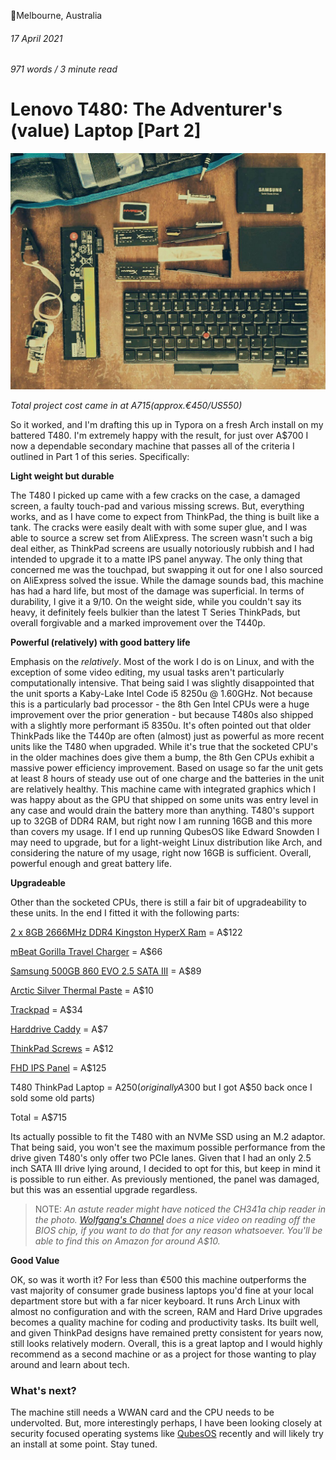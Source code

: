 📍Melbourne, Australia

###### 17 April 2021

###### 971 words / 3 minute read

# Lenovo T480: The Adventurer's (value) Laptop [Part 2]

![Lenovo T480](/static/adventure_laptop_002.jpg)

_Total project cost came in at A$715 (approx. €450/ US$550)_

So it worked, and I'm drafting this up in Typora on a fresh Arch install on my battered T480. I'm extremely happy with the result, for just over A$700 I now a dependable secondary machine that passes all of the criteria I outlined in Part 1 of this series. Specifically:

**Light weight but durable**

The T480 I picked up came with a few cracks on the case, a damaged screen, a faulty touch-pad and various missing screws. But, everything works, and as I have come to expect from ThinkPad, the thing is built like a tank. The cracks were easily dealt with with some super glue, and I was able to source a screw set from AliExpress. The screen wasn't such a big deal either, as ThinkPad screens are usually notoriously rubbish and I had intended to upgrade it to a matte IPS panel anyway. The only thing that concerned me was the touchpad, but swapping it out for one I also sourced on AliExpress solved the issue. While the damage sounds bad, this machine has had a hard life, but most of the damage was superficial. In terms of durability, I give it a 9/10. On the weight side, while you couldn't say its heavy, it definitely feels bulkier than the latest T Series ThinkPads, but overall forgivable and a marked improvement over the T440p.

**Powerful (relatively) with good battery life**

Emphasis on the _relatively_. Most of the work I do is on Linux, and with the exception of some video editing, my usual tasks aren't particularly computationally intensive. That being said I was slightly disappointed that the unit sports a Kaby-Lake Intel Code i5 8250u @ 1.60GHz. Not because this is a particularly bad processor - the 8th Gen Intel CPUs were a huge improvement over the prior generation - but because T480s also shipped with a slightly more performant i5 8350u. It's often pointed out that older ThinkPads like the T440p are often (almost) just as powerful as more recent units like the T480 when upgraded. While it's true that the socketed CPU's in the older machines does give them a bump, the 8th Gen CPUs exhibit a massive power efficiency improvement. Based on usage so far the unit gets at least 8 hours of steady use out of one charge and the batteries in the unit are relatively healthy. This machine came with integrated graphics which I was happy about as the GPU that shipped on some units was entry level in any case and would drain the battery more than anything. T480's support up to 32GB of DDR4 RAM, but right now I am running 16GB and this more than covers my usage. If I end up running QubesOS like Edward Snowden I may need to upgrade, but for a light-weight Linux distribution like Arch, and considering the nature of my usage, right now 16GB is sufficient. Overall, powerful enough and great battery life.

**Upgradeable**

Other than the socketed CPUs, there is still a fair bit of upgradeability to these units. In the end I fitted it with the following parts:

[2 x 8GB 2666MHz DDR4 Kingston HyperX Ram](https://www.amazon.com.au/gp/product/B0722Q3243/ref=ppx_yo_dt_b_asin_title_o05_s00?ie=UTF8&psc=1) = A$122

[mBeat Gorilla Travel Charger](https://www.amazon.com.au/gp/product/B078PW24RQ/ref=ppx_yo_dt_b_asin_title_o04_s00?ie=UTF8&psc=1) = A$66

[Samsung 500GB 860 EVO 2.5 SATA III](https://www.amazon.com.au/500GB-SSD-860-EVO-SATA/dp/B079FL9YQ6/ref=sr_1_4?dchild=1&keywords=samsung+sata&qid=1618621799&s=computers&sr=1-4) = A$89

[Arctic Silver Thermal Paste](https://www.amazon.com.au/Arctic-Silver-High-Density-AS5-3-5G-Compound/dp/B0087X728K/ref=sr_1_1?crid=35Z62SQYHB8NJ&dchild=1&keywords=artic+silver+thermal+paste&qid=1618627233&sprefix=artic+silver+the%2Caps%2C360&sr=8-1) = A$10

[Trackpad](https://www.aliexpress.com/item/4000388336308.html?spm=a2g0s.9042311.0.0.60de4c4d8RZJQp) = A$34

[Harddrive Caddy](https://www.aliexpress.com/item/1005001949307182.html?spm=a2g0s.9042311.0.0.60de4c4d8RZJQp) = A$7

[ThinkPad Screws](https://trade.aliexpress.com/orderList.htm?spm=a2g0o.home.1000001.31.650c2145HN2dzG&tracelog=ws_topbar) = A$12

[FHD IPS Panel](https://www.aliexpress.com/item/4001153042037.html?spm=a2g0s.9042311.0.0.60de4c4d8RZJQp) = A$125

T480 ThinkPad Laptop = A$250 (originally A$300 but I got A$50 back once I sold some old parts)

Total = A$715

Its actually possible to fit the T480 with an NVMe SSD using an M.2 adaptor. That being said, you won't see the maximum possible performance from the drive given T480's only offer two PCIe lanes. Given that I had an only 2.5 inch SATA III drive lying around, I decided to opt for this, but keep in mind it is possible to run either. As previously mentioned, the panel was damaged, but this was an essential upgrade regardless.

> NOTE: _An astute reader might have noticed the CH341a chip reader in the photo. [Wolfgang's Channel](https://www.youtube.com/watch?v=ce7kqUEccUM) does a nice video on reading off the BIOS chip, if you want to do that for any reason whatsoever. You'll be able to find this on Amazon for around A$10._

**Good Value**

OK, so was it worth it? For less than €500 this machine outperforms the vast majority of consumer grade business laptops you'd fine at your local department store but with a far nicer keyboard. It runs Arch Linux with almost no configuration and with the screen, RAM and Hard Drive upgrades becomes a quality machine for coding and productivity tasks. Its built well, and given ThinkPad designs have remained pretty consistent for years now, still looks relatively modern. Overall, this is a great laptop and I would highly recommend as a second machine or as a project for those wanting to play around and learn about tech.

### What's next?

The machine still needs a WWAN card and the CPU needs to be undervolted. But, more interestingly perhaps, I have been looking closely at security focused operating systems like [QubesOS](https://www.qubes-os.org/) recently and will likely try an install at some point. Stay tuned.
